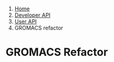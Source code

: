 <nav aria-label="breadcrumb">
  <ol class="breadcrumb">
    <li class="breadcrumb-item"><a href="/molecular_dynamics/">Home</a></li>
    <li class="breadcrumb-item"><a href="/molecular_dynamics/dev/">Developer API</a></li>
    <li class="breadcrumb-item"><a href="/molecular_dynamics/user/">User API</a></li>
    <li class="breadcrumb-item active" aria-current="page">GROMACS refactor</a></li>
  </ol>
</nav>

# GROMACS Refactor